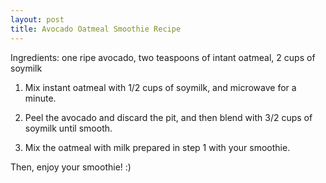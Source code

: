 ```yaml
---
layout: post
title: Avocado Oatmeal Smoothie Recipe
---
```

Ingredients: one ripe avocado, two teaspoons of intant oatmeal, 2 cups of soymilk

1. Mix instant oatmeal with 1/2 cups of soymilk, and microwave for a minute.

2. Peel the avocado and discard the pit, and then blend with 3/2 cups of soymilk until smooth.

3. Mix the oatmeal with milk prepared in step 1 with your smoothie.

Then, enjoy your smoothie! :)
